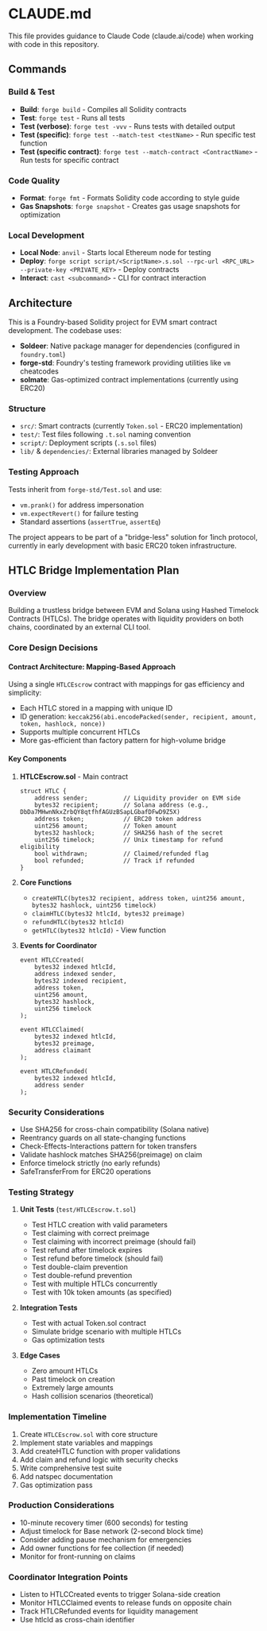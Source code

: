 # CLAUDE.md

This file provides guidance to Claude Code (claude.ai/code) when working with code in this repository.

## Commands

### Build & Test
- **Build**: `forge build` - Compiles all Solidity contracts
- **Test**: `forge test` - Runs all tests
- **Test (verbose)**: `forge test -vvv` - Runs tests with detailed output
- **Test (specific)**: `forge test --match-test <testName>` - Run specific test function
- **Test (specific contract)**: `forge test --match-contract <ContractName>` - Run tests for specific contract

### Code Quality
- **Format**: `forge fmt` - Formats Solidity code according to style guide
- **Gas Snapshots**: `forge snapshot` - Creates gas usage snapshots for optimization

### Local Development
- **Local Node**: `anvil` - Starts local Ethereum node for testing
- **Deploy**: `forge script script/<ScriptName>.s.sol --rpc-url <RPC_URL> --private-key <PRIVATE_KEY>` - Deploy contracts
- **Interact**: `cast <subcommand>` - CLI for contract interaction

## Architecture

This is a Foundry-based Solidity project for EVM smart contract development. The codebase uses:

- **Soldeer**: Native package manager for dependencies (configured in `foundry.toml`)
- **forge-std**: Foundry's testing framework providing utilities like `vm` cheatcodes
- **solmate**: Gas-optimized contract implementations (currently using ERC20)

### Structure
- `src/`: Smart contracts (currently `Token.sol` - ERC20 implementation)
- `test/`: Test files following `.t.sol` naming convention
- `script/`: Deployment scripts (`.s.sol` files)
- `lib/` & `dependencies/`: External libraries managed by Soldeer

### Testing Approach
Tests inherit from `forge-std/Test.sol` and use:
- `vm.prank()` for address impersonation
- `vm.expectRevert()` for failure testing
- Standard assertions (`assertTrue`, `assertEq`)

The project appears to be part of a "bridge-less" solution for 1inch protocol, currently in early development with basic ERC20 token infrastructure.

## HTLC Bridge Implementation Plan

### Overview
Building a trustless bridge between EVM and Solana using Hashed Timelock Contracts (HTLCs). The bridge operates with liquidity providers on both chains, coordinated by an external CLI tool.

### Core Design Decisions

#### Contract Architecture: Mapping-Based Approach
Using a single `HTLCEscrow` contract with mappings for gas efficiency and simplicity:
- Each HTLC stored in a mapping with unique ID
- ID generation: `keccak256(abi.encodePacked(sender, recipient, amount, token, hashlock, nonce))`
- Supports multiple concurrent HTLCs
- More gas-efficient than factory pattern for high-volume bridge

#### Key Components

1. **HTLCEscrow.sol** - Main contract
   ```solidity
   struct HTLC {
       address sender;          // Liquidity provider on EVM side
       bytes32 recipient;       // Solana address (e.g., DbDa7MHwnNkxZrbQY8qtfhfAGUzBSapLGbafDFwD9Z5X)
       address token;           // ERC20 token address
       uint256 amount;          // Token amount
       bytes32 hashlock;        // SHA256 hash of the secret
       uint256 timelock;        // Unix timestamp for refund eligibility
       bool withdrawn;          // Claimed/refunded flag
       bool refunded;           // Track if refunded
   }
   ```

2. **Core Functions**
   - `createHTLC(bytes32 recipient, address token, uint256 amount, bytes32 hashlock, uint256 timelock)`
   - `claimHTLC(bytes32 htlcId, bytes32 preimage)`
   - `refundHTLC(bytes32 htlcId)`
   - `getHTLC(bytes32 htlcId)` - View function

3. **Events for Coordinator**
   ```solidity
   event HTLCCreated(
       bytes32 indexed htlcId,
       address indexed sender,
       bytes32 indexed recipient,
       address token,
       uint256 amount,
       bytes32 hashlock,
       uint256 timelock
   );
   
   event HTLCClaimed(
       bytes32 indexed htlcId,
       bytes32 preimage,
       address claimant
   );
   
   event HTLCRefunded(
       bytes32 indexed htlcId,
       address sender
   );
   ```

### Security Considerations
- Use SHA256 for cross-chain compatibility (Solana native)
- Reentrancy guards on all state-changing functions
- Check-Effects-Interactions pattern for token transfers
- Validate hashlock matches SHA256(preimage) on claim
- Enforce timelock strictly (no early refunds)
- SafeTransferFrom for ERC20 operations

### Testing Strategy

1. **Unit Tests** (`test/HTLCEscrow.t.sol`)
   - Test HTLC creation with valid parameters
   - Test claiming with correct preimage
   - Test claiming with incorrect preimage (should fail)
   - Test refund after timelock expires
   - Test refund before timelock (should fail)
   - Test double-claim prevention
   - Test double-refund prevention
   - Test with multiple HTLCs concurrently
   - Test with 10k token amounts (as specified)

2. **Integration Tests**
   - Test with actual Token.sol contract
   - Simulate bridge scenario with multiple HTLCs
   - Gas optimization tests

3. **Edge Cases**
   - Zero amount HTLCs
   - Past timelock on creation
   - Extremely large amounts
   - Hash collision scenarios (theoretical)

### Implementation Timeline
1. Create `HTLCEscrow.sol` with core structure
2. Implement state variables and mappings
3. Add createHTLC function with proper validations
4. Add claim and refund logic with security checks
5. Write comprehensive test suite
6. Add natspec documentation
7. Gas optimization pass

### Production Considerations
- 10-minute recovery timer (600 seconds) for testing
- Adjust timelock for Base network (2-second block time)
- Consider adding pause mechanism for emergencies
- Add owner functions for fee collection (if needed)
- Monitor for front-running on claims

### Coordinator Integration Points
- Listen to HTLCCreated events to trigger Solana-side creation
- Monitor HTLCClaimed events to release funds on opposite chain
- Track HTLCRefunded events for liquidity management
- Use htlcId as cross-chain identifier